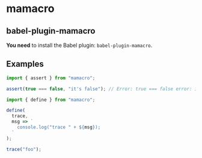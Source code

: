 # mamacro

## babel-plugin-mamacro

**You need** to install the Babel plugin: `babel-plugin-mamacro`.

## Examples

```js
import { assert } from "mamacro";

assert(true === false, "it's false"); // Error: true === false error: it's false
```

```js
import { define } from "mamacro";

define(
  trace,
  msg => `
    console.log("trace " + ${msg});
  `
);

trace("foo");
```
